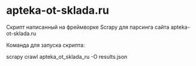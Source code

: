 # apteka-ot-sklada.ru
Скрипт написанный на фреймворке Scrapy для парсинга сайта apteka-ot-sklada.ru

Команда для запуска скрипта:

scrapy crawl apteka_ot_sklada_ru -O results.json
